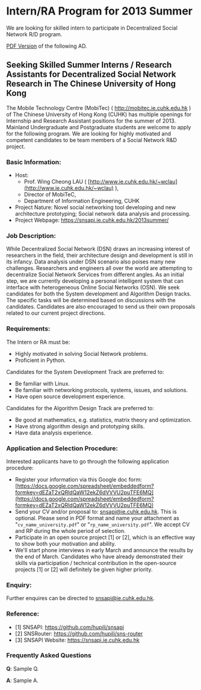 # Intern/RA Program for 2013 Summer

We are looking for skilled intern to participate in 
Decentralized Social Network R/D program. 

[PDF Version](ad2013summer.pdf)
of the following AD. 

## Seeking Skilled Summer Interns / Research Assistants for Decentralized Social Network Research in The Chinese University of Hong Kong

The Mobile Technology Centre (MobiTec) ( http://mobitec.ie.cuhk.edu.hk ) of The Chinese University of Hong Kong (CUHK) has multiple openings for Internship and Research Assistant positions for the summer of 2013. Mainland Undergraduate and Postgraduate students are welcome to apply for the following program. We are looking for highly motivated and competent candidates to be team members of  a Social Network R&D project.

### Basic Information: 

   * Host: 
      - Prof. Wing Cheong LAU ( [http://www.ie.cuhk.edu.hk/~wclau](http://www.ie.cuhk.edu.hk/~wclau) ), 
      - Director of MobiTeC, 
      - Department of Information Engineering, CUHK
   * Project Nature: Novel social networking tool developing and new architecture prototyping; Social network data analysis and processing. 
   * Project Webpage:  https://snsapi.ie.cuhk.edu.hk/2013summer/

### Job Description: 

While Decentralized Social Network (DSN) draws an increasing interest of researchers in the field, their architecture design and development is still in its infancy. Data analysis under DSN scenario also poises many new challenges.  Researchers and engineers all over the world are attempting to decentralize Social Network Services from different angles. As an initial step, we are currently  developing a personal intelligent system that can interface with heterogeneous Online Social Networks (OSN). We seek candidates for both the System development and Algorithm Design tracks. The specific tasks will be determined based on discussions with the candidates. Candidates are also encouraged to send us their own proposals related to our current project directions. 

### Requirements: 

The Intern or RA must be:

   * Highly motivated in solving Social Network problems. 
   * Proficient in Python. 

Candidates for the System Development Track are preferred to:

   * Be familiar with Linux.
   * Be familiar with networking protocols, systems, issues, and solutions.
   * Have open source development experience.

Candidates for the Algorithm Design Track are preferred to:

   * Be good at mathematics, e.g. statistics, matrix theory and optimization.
   * Have strong algorithm design and prototyping skills. 
   * Have data analysis experience. 

### Application and Selection Procedure: 

Interested applicants have to go through the following application procedure:

   * Register your information via this Google doc form: 
   [https://docs.google.com/spreadsheet/embeddedform?formkey=dEZaT2xQRldQaW12ekZ6dVVVU2puTFE6MQ](https://docs.google.com/spreadsheet/embeddedform?formkey=dEZaT2xQRldQaW12ekZ6dVVVU2puTFE6MQ)
   * Send your CV and/or proposal to: 
   [snsapi@ie.cuhk.edu.hk](mailto:snsapi@ie.cuhk.edu.hk). 
   This is optional. 
   Please send in PDF format and name your attachment as "`cv_name_university.pdf`"
   or "`rp_name_university.pdf`". 
   We accept CV and RP during the whole period of selection.
   * Participate in an open source project [1] or [2], 
   which is an effective way to show both your motivation and ability. 
   * We'll start phone interviews in early March and announce the results by the end of March. 
   Candidates who have already demonstrated their skills via participation / technical contribution 
   in the open-source projects [1] or [2] will definitely be given higher priority. 

### Enquiry:

Further enquires can be directed to
[snsapi@ie.cuhk.edu.hk](mailto:snsapi@ie.cuhk.edu.hk).

### Reference: 

   * [1] SNSAPI: https://github.com/hupili/snsapi
   * [2] SNSRouter: https://github.com/hupili/sns-router
   * [3] SNSAPI Website: https://snsapi.ie.cuhk.edu.hk

### Frequently Asked Questions

**Q**: Sample Q. 

**A**: Sample A. 

